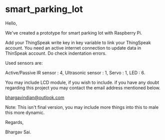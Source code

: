 # smart_parking_lot
Hello,

We've created a prototype for smart parking lot with Raspberry Pi.

Add your ThingSpeak write key in key variable to link your ThingSpeak account.
You need an active internet connection to update data in ThinSpeak account.
Do check indentation errors.

Used sensors are:

Active/Passive IR sensor : 4,
Ultrasonic sensor : 1,
Servo : 1,
LED : 6.

You may include LCD module, if you wish to include.
if you have any doubt regarding this project you may contact the email address mentioned below.

bhargavindian@outlook.com

Note: 
This isn't final version, you may include more things into this to male this more dynamic.

Regards,

Bhargav Sai.


